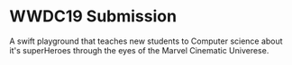 # WWDC19 Submission

A swift playground that teaches new students to Computer science about it's superHeroes through the eyes of the Marvel Cinematic Univerese. 
